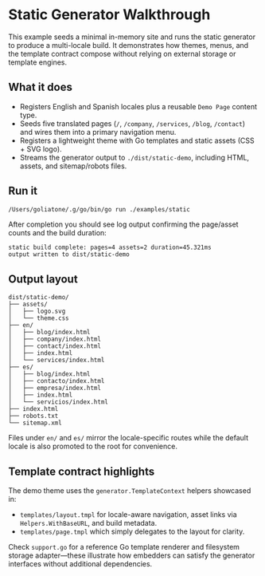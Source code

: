 # Static Generator Walkthrough

This example seeds a minimal in-memory site and runs the static generator to produce a multi-locale build. It demonstrates how themes, menus, and the template contract compose without relying on external storage or template engines.

## What it does

- Registers English and Spanish locales plus a reusable `Demo Page` content type.
- Seeds five translated pages (`/`, `/company`, `/services`, `/blog`, `/contact`) and wires them into a primary navigation menu.
- Registers a lightweight theme with Go templates and static assets (CSS + SVG logo).
- Streams the generator output to `./dist/static-demo`, including HTML, assets, and sitemap/robots files.

## Run it

```bash
/Users/goliatone/.g/go/bin/go run ./examples/static
```

After completion you should see log output confirming the page/asset counts and the build duration:

```
static build complete: pages=4 assets=2 duration=45.321ms
output written to dist/static-demo
```

## Output layout

```
dist/static-demo/
├── assets/
│   ├── logo.svg
│   └── theme.css
├── en/
│   ├── blog/index.html
│   ├── company/index.html
│   ├── contact/index.html
│   ├── index.html
│   └── services/index.html
├── es/
│   ├── blog/index.html
│   ├── contacto/index.html
│   ├── empresa/index.html
│   ├── index.html
│   └── servicios/index.html
├── index.html
├── robots.txt
└── sitemap.xml
```

Files under `en/` and `es/` mirror the locale-specific routes while the default locale is also promoted to the root for convenience.

## Template contract highlights

The demo theme uses the `generator.TemplateContext` helpers showcased in:

- `templates/layout.tmpl` for locale-aware navigation, asset links via `Helpers.WithBaseURL`, and build metadata.
- `templates/page.tmpl` which simply delegates to the layout for clarity.

Check `support.go` for a reference Go template renderer and filesystem storage adapter—these illustrate how embedders can satisfy the generator interfaces without additional dependencies.
